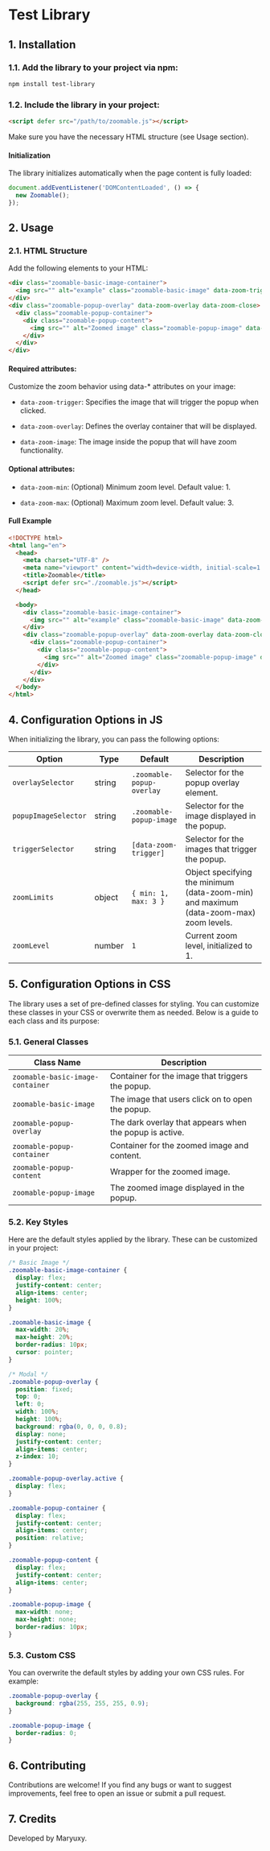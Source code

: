 # Test Library

## 1. Installation

### 1.1. Add the library to your project via npm:

```bash
npm install test-library
```

### 1.2. Include the library in your project:

```html
<script defer src="/path/to/zoomable.js"></script>
```

Make sure you have the necessary HTML structure (see Usage section).

#### Initialization

The library initializes automatically when the page content is fully loaded:

```js
document.addEventListener('DOMContentLoaded', () => {
  new Zoomable();
});
```

## 2. Usage

### 2.1. HTML Structure

Add the following elements to your HTML:

```html
<div class="zoomable-basic-image-container">
  <img src="" alt="example" class="zoomable-basic-image" data-zoom-trigger />
</div>
<div class="zoomable-popup-overlay" data-zoom-overlay data-zoom-close>
  <div class="zoomable-popup-container">
    <div class="zoomable-popup-content">
      <img src="" alt="Zoomed image" class="zoomable-popup-image" data-zoom-image />
    </div>
  </div>
</div>
```

#### Required attributes:

Customize the zoom behavior using data-\* attributes on your image:

- `data-zoom-trigger`: Specifies the image that will trigger the popup when clicked.

- `data-zoom-overlay`: Defines the overlay container that will be displayed.

- `data-zoom-image`: The image inside the popup that will have zoom functionality.

#### Optional attributes:

- `data-zoom-min`: (Optional) Minimum zoom level. Default value: 1.

- `data-zoom-max`: (Optional) Maximum zoom level. Default value: 3.

#### Full Example

```html
<!DOCTYPE html>
<html lang="en">
  <head>
    <meta charset="UTF-8" />
    <meta name="viewport" content="width=device-width, initial-scale=1.0" />
    <title>Zoomable</title>
    <script defer src="./zoomable.js"></script>
  </head>

  <body>
    <div class="zoomable-basic-image-container">
      <img src="" alt="example" class="zoomable-basic-image" data-zoom-trigger />
    </div>
    <div class="zoomable-popup-overlay" data-zoom-overlay data-zoom-close>
      <div class="zoomable-popup-container">
        <div class="zoomable-popup-content">
          <img src="" alt="Zoomed image" class="zoomable-popup-image" data-zoom-image data-zoom-min="1" data-zoom-max="3" />
        </div>
      </div>
    </div>
  </body>
</html>
```

## 4. Configuration Options in JS

When initializing the library, you can pass the following options:

| Option               | Type   | Default                   | Description                                                                            |
| -------------------- | ------ | ------------------------- | -------------------------------------------------------------------------------------- |
| `overlaySelector`    | string | `.zoomable-popup-overlay` | Selector for the popup overlay element.                                                |
| `popupImageSelector` | string | `.zoomable-popup-image`   | Selector for the image displayed in the popup.                                         |
| `triggerSelector`    | string | `[data-zoom-trigger]`     | Selector for the images that trigger the popup.                                        |
| `zoomLimits`         | object | `{ min: 1, max: 3 }`      | Object specifying the minimum (data-zoom-min) and maximum (data-zoom-max) zoom levels. |
| `zoomLevel`          | number | `1`                       | Current zoom level, initialized to 1.                                                  |

## 5. Configuration Options in CSS

The library uses a set of pre-defined classes for styling. You can customize these classes in your CSS or overwrite them as needed. Below is a guide to each class and its purpose:

### 5.1. General Classes

| Class Name                       | Description                                             |
| -------------------------------- | ------------------------------------------------------- |
| `zoomable-basic-image-container` | Container for the image that triggers the popup.        |
| `zoomable-basic-image`           | The image that users click on to open the popup.        |
| `zoomable-popup-overlay`         | The dark overlay that appears when the popup is active. |
| `zoomable-popup-container`       | Container for the zoomed image and content.             |
| `zoomable-popup-content`         | Wrapper for the zoomed image.                           |
| `zoomable-popup-image`           | The zoomed image displayed in the popup.                |

### 5.2. Key Styles

Here are the default styles applied by the library. These can be customized in your project:

```css
/* Basic Image */
.zoomable-basic-image-container {
  display: flex;
  justify-content: center;
  align-items: center;
  height: 100%;
}

.zoomable-basic-image {
  max-width: 20%;
  max-height: 20%;
  border-radius: 10px;
  cursor: pointer;
}

/* Modal */
.zoomable-popup-overlay {
  position: fixed;
  top: 0;
  left: 0;
  width: 100%;
  height: 100%;
  background: rgba(0, 0, 0, 0.8);
  display: none;
  justify-content: center;
  align-items: center;
  z-index: 10;
}

.zoomable-popup-overlay.active {
  display: flex;
}

.zoomable-popup-container {
  display: flex;
  justify-content: center;
  align-items: center;
  position: relative;
}

.zoomable-popup-content {
  display: flex;
  justify-content: center;
  align-items: center;
}

.zoomable-popup-image {
  max-width: none;
  max-height: none;
  border-radius: 10px;
}
```

### 5.3. Custom CSS

You can overwrite the default styles by adding your own CSS rules. For example:

```css
.zoomable-popup-overlay {
  background: rgba(255, 255, 255, 0.9);
}

.zoomable-popup-image {
  border-radius: 0;
}
```

## 6. Contributing

Contributions are welcome! If you find any bugs or want to suggest improvements, feel free to open an issue or submit a pull request.

## 7. Credits

Developed by Maryuxy.
